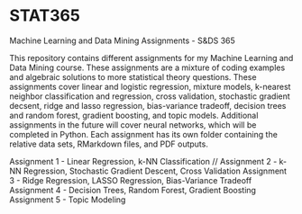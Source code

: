 # STAT365
Machine Learning and Data Mining Assignments -  S&amp;DS 365

This repository contains different assignments for my Machine Learning and Data Mining course. These assignments are a mixture of coding examples and algebraic solutions to more statistical theory questions. These assignments cover linear and logistic regression, mixture models, k-nearest neighbor classification and regression, cross validation, stochastic gradient decsent, ridge and lasso regression, bias-variance tradeoff, decision trees and random forest, gradient boosting, and topic models. Additional assignments in the future will cover neural networks, which will be completed in Python. Each assignment has its own folder containing the relative data sets, RMarkdown files, and PDF outputs.

Assignment 1 - Linear Regression, k-NN Classification //
Assignment 2 - k-NN Regression, Stochastic Gradient Descent, Cross Validation
Assignment 3 - Ridge Regression, LASSO Regression, Bias-Variance Tradeoff
Assignment 4 - Decision Trees, Random Forest, Gradient Boosting
Assignment 5 - Topic Modeling
